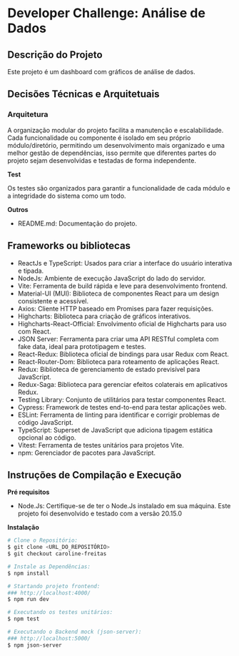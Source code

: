 # Developer Challenge: Análise de Dados

## Descrição do Projeto

<p>Este projeto é um dashboard com gráficos de análise de dados.</p>

## Decisões Técnicas e Arquitetuais

### Arquitetura

<p>A organização modular do projeto facilita a manutenção e escalabilidade. Cada funcionalidade ou componente é isolado em seu próprio módulo/diretório, permitindo um desenvolvimento mais organizado e uma melhor gestão de dependências, isso permite que diferentes partes do projeto sejam desenvolvidas e testadas de forma independente.<p/>

**Test**
<p>Os testes são organizados para garantir a funcionalidade de cada módulo e a integridade do sistema como um todo.</p>

**Outros**
<ul>
   <li>README.md: Documentação do projeto.</li>
</ul>

## Frameworks ou bibliotecas

- ReactJs e TypeScript: Usados para criar a interface do usuário interativa e tipada.
- NodeJs: Ambiente de execução JavaScript do lado do servidor.
- Vite: Ferramenta de build rápida e leve para desenvolvimento frontend.
- Material-UI (MUI): Biblioteca de componentes React para um design consistente e acessível.
- Axios: Cliente HTTP baseado em Promises para fazer requisições.
- Highcharts: Biblioteca para criação de gráficos interativos.
- Highcharts-React-Official: Envolvimento oficial de Highcharts para uso com React.
- JSON Server: Ferramenta para criar uma API RESTful completa com fake data, ideal para prototipagem e testes.
- React-Redux: Biblioteca oficial de bindings para usar Redux com React.
- React-Router-Dom: Biblioteca para roteamento de aplicações React.
- Redux: Biblioteca de gerenciamento de estado previsível para JavaScript.
- Redux-Saga: Biblioteca para gerenciar efeitos colaterais em aplicativos Redux.
- Testing Library: Conjunto de utilitários para testar componentes React.
- Cypress: Framework de testes end-to-end para testar aplicações web.
- ESLint: Ferramenta de linting para identificar e corrigir problemas de código JavaScript.
- TypeScript: Superset de JavaScript que adiciona tipagem estática opcional ao código.
- Vitest: Ferramenta de testes unitários para projetos Vite.
- npm: Gerenciador de pacotes para JavaScript.


## Instruções de Compilação e Execução

**Pré requisitos**

- Node.Js: Certifique-se de ter o Node.Js instalado em sua máquina. Este projeto foi desenvolvido e testado com a versão 20.15.0

**Instalação**

```sh
# Clone o Repositório:
$ git clone <URL_DO_REPOSITÓRIO>
$ git checkout caroline-freitas

# Instale as Dependências:
$ npm install

# Startando projeto frontend:
### http://localhost:4000/
$ npm run dev

# Executando os testes unitários:
$ npm test

# Executando o Backend mock (json-server):
### http://localhost:5000/
$ npm json-server
```